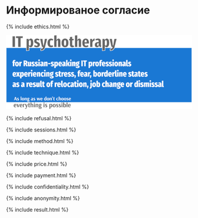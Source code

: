 # Информированое согласие

{% include ethics.html %}

![Psychotherapy for Russian-speaking IT professionals](_img/700b.png)

{% include refusal.html %}

{% include sessions.html %}

{% include method.html %}

{% include technique.html %}

{% include price.html %}

{% include payment.html %}

{% include confidentiality.html %}

{% include anonymity.html %}

{% include result.html %}
